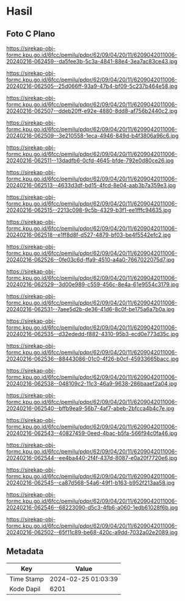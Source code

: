 # Hasil

## Foto C Plano

https://sirekap-obj-formc.kpu.go.id/6fcc/pemilu/pdpr/62/09/04/20/11/6209042011006-20240216-062459--da5fee3b-5c3a-4841-88e4-3ea7ac83ce43.jpg

https://sirekap-obj-formc.kpu.go.id/6fcc/pemilu/pdpr/62/09/04/20/11/6209042011006-20240216-062505--25d066ff-93a9-47b4-bf09-5c237b464e58.jpg

https://sirekap-obj-formc.kpu.go.id/6fcc/pemilu/pdpr/62/09/04/20/11/6209042011006-20240216-062507--ddeb20ff-e92e-4880-8dd8-af756b2440c2.jpg

https://sirekap-obj-formc.kpu.go.id/6fcc/pemilu/pdpr/62/09/04/20/11/6209042011006-20240216-062509--3e210558-1eca-4946-849d-b4f3806a96c6.jpg

https://sirekap-obj-formc.kpu.go.id/6fcc/pemilu/pdpr/62/09/04/20/11/6209042011006-20240216-062511--13dadfb6-0cfd-4645-bfde-792e0d80ce26.jpg

https://sirekap-obj-formc.kpu.go.id/6fcc/pemilu/pdpr/62/09/04/20/11/6209042011006-20240216-062513--4633d3df-bd15-4fcd-8e04-aab3b7a359e3.jpg

https://sirekap-obj-formc.kpu.go.id/6fcc/pemilu/pdpr/62/09/04/20/11/6209042011006-20240216-062515--2213c098-9c5b-4329-b3f1-ee1fffc94635.jpg

https://sirekap-obj-formc.kpu.go.id/6fcc/pemilu/pdpr/62/09/04/20/11/6209042011006-20240216-062518--e1ff8d8f-d527-4879-bf03-be4f5542efc2.jpg

https://sirekap-obj-formc.kpu.go.id/6fcc/pemilu/pdpr/62/09/04/20/11/6209042011006-20240216-062526--0fe03c6d-ffa9-4510-a4a0-7667022075d7.jpg

https://sirekap-obj-formc.kpu.go.id/6fcc/pemilu/pdpr/62/09/04/20/11/6209042011006-20240216-062529--3d00e989-c559-456c-8e4a-61e9554c3179.jpg

https://sirekap-obj-formc.kpu.go.id/6fcc/pemilu/pdpr/62/09/04/20/11/6209042011006-20240216-062531--7aee5d2b-de36-41d6-8c0f-be175a6a7b0a.jpg

https://sirekap-obj-formc.kpu.go.id/6fcc/pemilu/pdpr/62/09/04/20/11/6209042011006-20240216-062535--d32ededd-f882-4310-95b3-ecd0e773d35c.jpg

https://sirekap-obj-formc.kpu.go.id/6fcc/pemilu/pdpr/62/09/04/20/11/6209042011006-20240216-062536--88443086-01c0-4f26-b0cf-45933665bacc.jpg

https://sirekap-obj-formc.kpu.go.id/6fcc/pemilu/pdpr/62/09/04/20/11/6209042011006-20240216-062538--048109c2-11c3-46a9-9638-286baaef2a04.jpg

https://sirekap-obj-formc.kpu.go.id/6fcc/pemilu/pdpr/62/09/04/20/11/6209042011006-20240216-062540--bffb9ea9-56b7-4af7-abeb-2bfcca4b4c7e.jpg

https://sirekap-obj-formc.kpu.go.id/6fcc/pemilu/pdpr/62/09/04/20/11/6209042011006-20240216-062543--40827459-0eed-4bac-b5fa-566f94c0fa46.jpg

https://sirekap-obj-formc.kpu.go.id/6fcc/pemilu/pdpr/62/09/04/20/11/6209042011006-20240216-062544--ee4ba440-2f4f-437d-8087-e0a20f7720e6.jpg

https://sirekap-obj-formc.kpu.go.id/6fcc/pemilu/pdpr/62/09/04/20/11/6209042011006-20240216-062545--ca87d568-54a6-49f1-b163-b952f213aa58.jpg

https://sirekap-obj-formc.kpu.go.id/6fcc/pemilu/pdpr/62/09/04/20/11/6209042011006-20240216-062546--68223090-d5c3-4fb6-a060-1edb61028f6b.jpg

https://sirekap-obj-formc.kpu.go.id/6fcc/pemilu/pdpr/62/09/04/20/11/6209042011006-20240216-062502--65f11c89-be68-420c-a9dd-7032a02e2089.jpg


## Metadata

| Key        | Value               |
| ---------- | ------------------- |
| Time Stamp | 2024-02-25 01:03:39 |
| Kode Dapil | 6201                |




